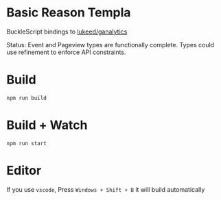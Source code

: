 # Basic Reason Templa

BuckleScript bindings to [lukeed/ganalytics](https://github.com/lukeed/ganalytics)

Status: Event and Pageview types are functionally complete. Types could use refinement to enforce API constraints.

# Build
```
npm run build
```

# Build + Watch

```
npm run start
```


# Editor
If you use `vscode`, Press `Windows + Shift + B` it will build automatically
